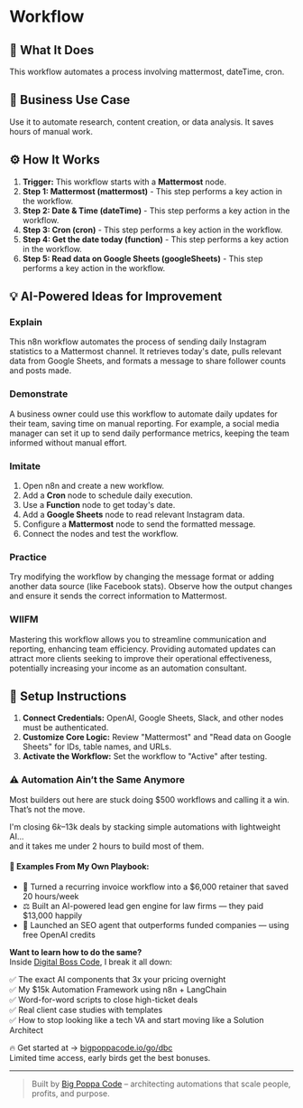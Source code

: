 # Workflow

## 🚀 What It Does
This workflow automates a process involving mattermost, dateTime, cron.

## 💼 Business Use Case
Use it to automate research, content creation, or data analysis. It saves hours of manual work.

## ⚙️ How It Works
1.  **Trigger:** This workflow starts with a **Mattermost** node.
2. **Step 1: Mattermost (mattermost)** - This step performs a key action in the workflow.
3. **Step 2: Date & Time (dateTime)** - This step performs a key action in the workflow.
4. **Step 3: Cron (cron)** - This step performs a key action in the workflow.
5. **Step 4: Get the date today (function)** - This step performs a key action in the workflow.
6. **Step 5: Read data on Google Sheets (googleSheets)** - This step performs a key action in the workflow.

## 💡 AI-Powered Ideas for Improvement
### Explain
This n8n workflow automates the process of sending daily Instagram statistics to a Mattermost channel. It retrieves today's date, pulls relevant data from Google Sheets, and formats a message to share follower counts and posts made.

### Demonstrate
A business owner could use this workflow to automate daily updates for their team, saving time on manual reporting. For example, a social media manager can set it up to send daily performance metrics, keeping the team informed without manual effort.

### Imitate
1. Open n8n and create a new workflow.
2. Add a **Cron** node to schedule daily execution.
3. Use a **Function** node to get today's date.
4. Add a **Google Sheets** node to read relevant Instagram data.
5. Configure a **Mattermost** node to send the formatted message.
6. Connect the nodes and test the workflow.

### Practice
Try modifying the workflow by changing the message format or adding another data source (like Facebook stats). Observe how the output changes and ensure it sends the correct information to Mattermost.

### WIIFM
Mastering this workflow allows you to streamline communication and reporting, enhancing team efficiency. Providing automated updates can attract more clients seeking to improve their operational effectiveness, potentially increasing your income as an automation consultant.

## 🔧 Setup Instructions
1. **Connect Credentials:** OpenAI, Google Sheets, Slack, and other nodes must be authenticated.
2. **Customize Core Logic:** Review "Mattermost" and "Read data on Google Sheets" for IDs, table names, and URLs.
3. **Activate the Workflow:** Set the workflow to "Active" after testing.

### ⚠️ Automation Ain’t the Same Anymore

Most builders out here are stuck doing $500 workflows and calling it a win.  
That’s not the move.  

I'm closing $6k–$13k deals by stacking simple automations with lightweight AI...  
and it takes me under 2 hours to build most of them.

#### 🧠 Examples From My Own Playbook:
- 🔁 Turned a recurring invoice workflow into a $6,000 retainer that saved 20 hours/week  
- ⚖️ Built an AI-powered lead gen engine for law firms — they paid $13,000 happily  
- 🚀 Launched an SEO agent that outperforms funded companies — using free OpenAI credits  

**Want to learn how to do the same?**  
Inside [Digital Boss Code](https://bigpoppacode.io/go/dbc), I break it all down:

✅ The exact AI components that 3x your pricing overnight  
✅ My $15k Automation Framework using n8n + LangChain  
✅ Word-for-word scripts to close high-ticket deals  
✅ Real client case studies with templates  
✅ How to stop looking like a tech VA and start moving like a Solution Architect  

🔥 Get started at → [bigpoppacode.io/go/dbc](https://bigpoppacode.io/go/dbc)  
Limited time access, early birds get the best bonuses.

---
> Built by [Big Poppa Code](https://bigpoppacode.io) – architecting automations that scale people, profits, and purpose.
